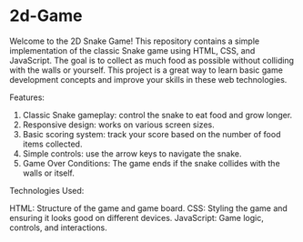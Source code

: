 # 2d-Game

Welcome to the 2D Snake Game! This repository contains a simple implementation of the classic Snake game using HTML, CSS, and JavaScript. The goal is to collect as much food as possible without colliding with the walls or yourself. This project is a great way to learn basic game development concepts and improve your skills in these web technologies.

Features:

1) Classic Snake gameplay: control the snake to eat food and grow longer.
2) Responsive design: works on various screen sizes.
3) Basic scoring system: track your score based on the number of food items collected.
4) Simple controls: use the arrow keys to navigate the snake.
5) Game Over Conditions: The game ends if the snake collides with the walls or itself.


Technologies Used:

HTML: Structure of the game and game board.
CSS: Styling the game and ensuring it looks good on different devices.
JavaScript: Game logic, controls, and interactions.
